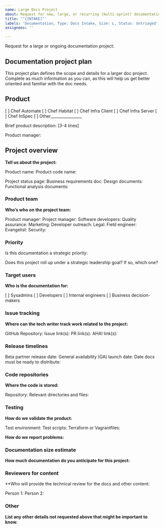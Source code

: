 ```yaml
---
name: Large Docs Project
about: Request for new, large, or recurring (multi-sprint) documentation support.
title: '"[INTAKE]"'
labels: 'Documentation, Type: Docs Intake, Size: L, Status: Untriaged'
assignees: ''

---
```


Request for a large or ongoing documentation project:

## Documentation project plan

This project plan defines the scope and details for a larger doc project. Complete as much information as you can, as this will help us get better oriented and familiar with the doc needs.

## Product
[ ] Chef Automate
[ ] Chef Habitat
[ ] Chef Infra Client
[ ] Chef Infra Server
[ ] Chef InSpec
[ ] Other________________

Brief product description: [3-4 lines]

Product manager:

## Project overview

**Tell us about the project:**

Product name:
Product code name:

Project status page:
Business requirements doc:
Design documents:
Functional analysis documents:

### Product team

**Who’s who on the project team:**

Product manager:
Project manager:
Software developers:
Quality assurance:
Marketing:
Developer outreach:
Legal:
Field engineer:
Evangelist:
Security:

### Priority

Is this documentation a strategic priority:

Does this project roll up under a strategic leadership goal? If so, which one?

### Target users

**Who is the documentation for:**

[ ] Sysadmins
[ ] Developers
[ ] Internal engineers
[ ] Business decision-makers

### Issue tracking

**Where can the tech writer track work related to the project:**

GitHub Repository:
Issue link(s):
PR link(s):
AHA! link(s):

### Release timelines

Beta partner release date:
General availability (GA) launch date:
Date docs must be ready to distribute:

### Code repositories

**Where the code is stored:**

Repository:
Relevant directories and files:

### Testing

**How do we validate the product:**

Test environment:
Test scripts:
Terraform or Vagrantfiles:

**How do we report problems:**

### Documentation size estimate

**How much documentation do you anticipate for this project:**

### Reviewers for content

**Who will provide the technical review for the docs and other content:

Person 1:
Person 2:

### Other

**List any other details not requested above that might be important to know.**
